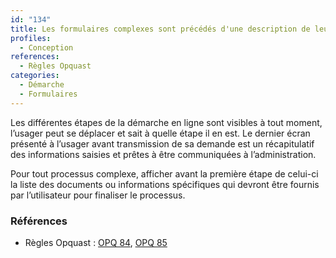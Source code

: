 ```yaml
---
id: "134"
title: Les formulaires complexes sont précédés d'une description de leurs étapes.
profiles:
  - Conception
references:
  - Règles Opquast
categories:
  - Démarche
  - Formulaires
---
```


Les différentes étapes de la démarche en ligne sont visibles à tout moment, l’usager peut se déplacer et sait à quelle étape il en est. Le dernier écran présenté à l’usager avant transmission de sa demande est un récapitulatif des informations saisies et prêtes à être communiquées à l’administration.

Pour tout processus complexe, afficher avant la première étape de celui-ci la liste des documents ou informations spécifiques qui devront être fournis par l’utilisateur pour finaliser le processus.

### Références

* Règles Opquast : [OPQ 84](https://checklists.opquast.com/fr/assurance-qualite-web/lutilisateur-est-averti-au-debut-dun-processus-complexe-de-la-nature-des-donnees-exigees), [OPQ 85](https://checklists.opquast.com/fr/assurance-qualite-web/les-processus-complexes-sont-accompagnes-de-la-liste-de-leurs-etapes)
